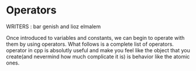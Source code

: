 # Operators
WRITERS : bar genish and lioz elmalem 

Once introduced to variables and constants, we can begin to operate with them by using operators. What follows is a complete list of operators.
operator in cpp is absolutly useful and make you feel like the object that you create(and nevermind how much complicate it is)
is behavior like the atomic ones.



